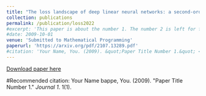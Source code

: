 ```yaml
---
title: "The loss landscape of deep linear neural networks: a second-order analysis"
collection: publications
permalink: /publication/loss2022
#excerpt: 'This paper is about the number 1. The number 2 is left for future work.'
#date: 2009-10-01
venue: 'Submitted to Mathematical Programming'
paperurl: 'https://arxiv.org/pdf/2107.13289.pdf'
#citation: 'Your Name, You. (2009). &quot;Paper Title Number 1.&quot; <i>Journal 1</i>. 1(1).'
---
```


[Download paper here](https://arxiv.org/pdf/2107.13289.pdf)

#Recommended citation: Your Name bappe, You. (2009). "Paper Title Number 1." <i>Journal 1</i>. 1(1).
